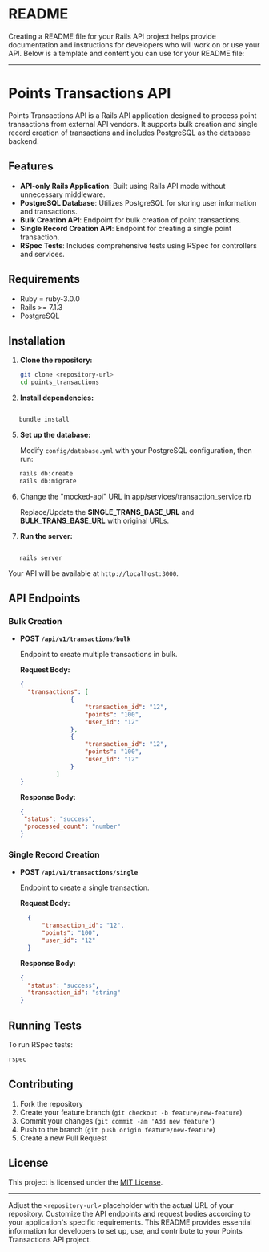 # README

Creating a README file for your Rails API project helps provide documentation and instructions for developers who will work on or use your API. Below is a template and content you can use for your README file:

---

# Points Transactions API

Points Transactions API is a Rails API application designed to process point transactions from external API vendors. It supports bulk creation and single record creation of transactions and includes PostgreSQL as the database backend.

## Features

- **API-only Rails Application**: Built using Rails API mode without unnecessary middleware.
- **PostgreSQL Database**: Utilizes PostgreSQL for storing user information and transactions.
- **Bulk Creation API**: Endpoint for bulk creation of point transactions.
- **Single Record Creation API**: Endpoint for creating a single point transaction.
- **RSpec Tests**: Includes comprehensive tests using RSpec for controllers and services.

## Requirements

- Ruby = ruby-3.0.0
- Rails >= 7.1.3
- PostgreSQL

## Installation

1. **Clone the repository:**
   
   ```bash
   git clone <repository-url>
   cd points_transactions
   ```

3. **Install dependencies:**

```bash

   bundle install
```

5. **Set up the database:**

   Modify `config/database.yml` with your PostgreSQL configuration, then run:
```bash
   rails db:create
   rails db:migrate
```

6. Change the "mocked-api" URL in app/services/transaction_service.rb

     Replace/Update the **SINGLE_TRANS_BASE_URL** and **BULK_TRANS_BASE_URL** with original URLs.

7. **Run the server:**
```bash

   rails server
```

   Your API will be available at `http://localhost:3000`.

## API Endpoints

### Bulk Creation

- **POST `/api/v1/transactions/bulk`**

  Endpoint to create multiple transactions in bulk.

  **Request Body:**
  ```json
  {
    "transactions": [
                {
                    "transaction_id": "12",
                    "points": "100",
                    "user_id": "12"
                },
                {
                    "transaction_id": "12",
                    "points": "100",
                    "user_id": "12"
                }
            ]        
  }
  ```
 
  **Response Body:**
  ```json
  {
   "status": "success",
   "processed_count": "number"
  }


### Single Record Creation

- **POST `/api/v1/transactions/single`**

  Endpoint to create a single transaction.

  **Request Body:**
  ```json
    {
        "transaction_id": "12",
        "points": "100",
        "user_id": "12"
    }
  ```
  **Response Body:**
  ```json
  {
    "status": "success",
    "transaction_id": "string"
  }

## Running Tests

To run RSpec tests:
```bash
rspec
```

## Contributing

1. Fork the repository
2. Create your feature branch (`git checkout -b feature/new-feature`)
3. Commit your changes (`git commit -am 'Add new feature'`)
4. Push to the branch (`git push origin feature/new-feature`)
5. Create a new Pull Request

## License

This project is licensed under the [MIT License](LICENSE).

---

Adjust the `<repository-url>` placeholder with the actual URL of your repository. Customize the API endpoints and request bodies according to your application's specific requirements. This README provides essential information for developers to set up, use, and contribute to your Points Transactions API project.




